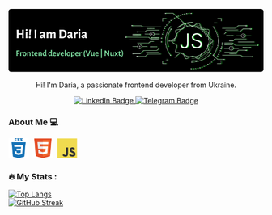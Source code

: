 ![Header](./github-header-image.png)

<p align="center">Hi! I'm Daria, a passionate frontend developer from Ukraine.</p>

<div id="badges" align="center">
 <a href="https://www.linkedin.com/in/daria-boiko-1156a4149">
  <img src="https://img.shields.io/badge/LinkedIn-blue?logo=linkedin&logoColor=white&style=for-the-badge" alt="LinkedIn Badge"/>
 </a>
 <a href="https://t.me/shadi_di_di">
  <img src="https://img.shields.io/badge/Telegram-blue?logo=telegram&logoColor=white&style=for-the-badge" alt="Telegram Badge"/>
 </a>
</div>


### About Me 💻
<div>
  <img src="https://github.com/devicons/devicon/blob/master/icons/css3/css3-plain-wordmark.svg"  title="CSS3" alt="CSS" width="40" height="40"/>&nbsp;
  <img src="https://github.com/devicons/devicon/blob/master/icons/html5/html5-original.svg" title="HTML5" alt="HTML" width="40" height="40"/>&nbsp;
  <img src="https://github.com/devicons/devicon/blob/master/icons/javascript/javascript-original.svg" title="JavaScript" alt="JavaScript" width="40" height="40"/>&nbsp;
</div>

### :fire: My Stats :
<a href="https://github.com/anuraghazra/github-readme-stats">
  <img src="https://github-readme-stats.vercel.app/api/top-langs/?username=boikodaria22&layout=donut-vertical&theme=gruvbox" alt="Top Langs" />
</a>
<br/>
<a href="https://git.io/streak-stats">
  <img src="http://github-readme-streak-stats.herokuapp.com?user=boikodaria22&theme=gruvbox&hide_border=true" alt="GitHub Streak" />
</a>


<!--
**boikodaria22/boikodaria22** is a ✨ _special_ ✨ repository because its `README.md` (this file) appears on your GitHub profile.

Here are some ideas to get you started:

- 🔭 I’m currently working on ...
- 🌱 I’m currently learning ...
- 👯 I’m looking to collaborate on ...
- 🤔 I’m looking for help with ...
- 💬 Ask me about ...
- 📫 How to reach me: ...
- 😄 Pronouns: ...
- ⚡ Fun fact: ...
-->
